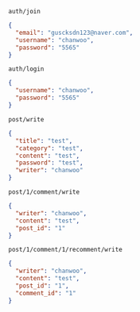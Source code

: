 `auth/join`

```json
{
  "email": "guscksdn123@naver.com",
  "username": "chanwoo",
  "password": "5565"
}
```

`auth/login`

```json
{
  "username": "chanwoo",
  "password": "5565"
}
```

`post/write`

```json
{
  "title": "test",
  "category": "test",
  "content": "test",
  "password": "test",
  "writer": "chanwoo"
}
```

`post/1/comment/write`

```json
{
  "writer": "chanwoo",
  "content": "test",
  "post_id": "1"
}
```

`post/1/comment/1/recomment/write`

```json
{
  "writer": "chanwoo",
  "content": "test",
  "post_id": "1",
  "comment_id": "1"
}
```

